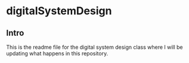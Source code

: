 # digitalSystemDesign
## Intro
This is the readme file for the digital system design class where I will be updating what happens in this repository.
